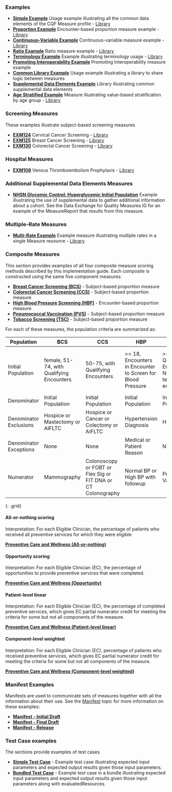 

### Examples

* [**Simple Example**](Measure-EXMLogic-FHIR.html) Usage example illustrating all the common data elements of the CQF Measure profile - [Library](Library-EXMLogic.html)
* [**Proportion Example**](Measure-EXM146-FHIR.html) Encounter-based proportion measure example - [Library](Library-EXM146.html)
* [**Continuous-Variable Example**](Measure-EXM55-FHIR.html) Continuous-variable measure example - [Library](Library-EXM55.html)
* [**Ratio Example**](Measure-EXMRatio-FHIR.html) Ratio measure example - [Library](Library-EXMRatio.html)
* [**Terminology Example**](Measure-Terminology-FHIR.html) Example illustrating terminology usage - [Library](Library-Terminology.html)
* [**Promoting Interoperability Example**](Measure-measure-pi-exm.html) Promoting Interoperability measure example <!---  [Library](Library-EXMRatio.html) -->
* [**Common Library Example**](Library-Common.html) Usage example illustrating a library to share logic between measures
* [**Supplemental Data Elements Example**](Library-SupplementalDataElements.html) Library illustrating common supplemental data elements
* [**Age Stratified Example**](Measure-age-stratified-example.html) Measure illustrating value-based stratification by age group - [Library](Library-AgeStratificationExample.html)

### Screening Measures

These examples illustrate subject-based screening measures

* [**EXM124**](Measure-EXM124-FHIR.html) Cervical Cancer Screening - [Library](Library-EXM124.html)
* [**EXM125**](Measure-EXM125-FHIR.html) Breast Cancer Screening - [Library](Library-EXM125.html)
* [**EXM130**](Measure-EXM130-FHIR.html) Colorectal Cancer Screening - [Library](Library-EXM130.html)

### Hospital Measures

* [**EXM108**](Measure-EXM108-FHIR.html) Venous Thromboembolism Prophylaxis - [Library](Library-EXM108.html)

### Additional Supplemental Data Elements Measures

* [**NHSN Glycemic Control: Hyperglycemic Initial Population**](Bundle-sde-example-artifact-bundle.html) Example illustrating the use of supplemental data to gather additional information about a cohort. See the Data Exchange for Quality Measures IG for an example of the MeasureReport that results from this measure.

### Multiple-Rate Measures

* [**Multi-Rate Example**](Measure-MultiRateExample-FHIR.html) Example measure illustrating multiple rates in a single Measure resource - [Library](Library-MultiRateExample.html)

### Composite Measures

This section provides examples of all four composite measure scoring methods described by this implementation guide. Each composite is constructed using the same five component measures:

* [**Breast Cancer Screening (BCS)**](Measure-BCSComponent.html) - Subject-based proportion measure
* [**Colorectal Cancer Screening (CCS)**](Measure-EXM130-FHIR.html) - Subject-based proportion measure
* [**High Blood Pressure Screening (HBP)**](Measure-HBPComponent.html) - Encounter-based proportion measure
* [**Pneumococcal Vaccination (PVS)**](Measure-PVSComponent.html) - Subject-based proportion measure
* [**Tobacco Screening (TSC)**](Measure-TSCComponent.html) - Subject-based proportion measure

For each of these measures, the population criteria are summarized as:

|Population | BCS | CCS | HBP | PVS | TSC |
|-----------|-----|-----|-----|-----|-----|
|Initial Population |female, 51-74, with Qualifying Encounters |50-75, with Qualifying Encounters |>= 18, Encounters in Encounter to Screen for Blood Pressure |>= 65, with Qualifying Encounters or Nursing/Long-term Facility encounters |>= 18 with Qualifying Encounters or Other/Counseling encounters or 2 or more Office visits |
|Denominator |Initial Population |Initial Population |Initial Population |Initial Population |Initial Population |
|Denominator Exclusions |Hospice or Mastectomy or AIFLTC |Hospice or Cancer or Colectomy or AIFLTC |Hypertension Diagnosis |Hospice |None
|Denominator Exceptions |None |None |Medical or Patient Reason |None |Medical Reason or Limited Life Expectancy |
|Numerator |Mammography |Colonoscopy or FOBT or Flex Sig or FIT DNA or CT Colonography |Normal BP or High BP with followup |Pneumococcal Vaccine |Screened for Tobacco Use |
{: .grid}

#### All-or-nothing scoring

Interpretation: For each Eligible Clinician, the percentage of patients who received
all preventive services for which they were eligible

[**Preventive Care and Wellness (All-or-nothing)**](Measure-PreventiveCareandWellnessAllOrNothingComposite.html)

#### Opportunity scoring

Interpretation: For each Eligible Clinician (EC), the percentage of opportunities to provide preventive services that were completed.

[**Preventive Care and Wellness (Opportunity)**](Measure-PreventiveCareandWellnessOpportunityComposite.html)

#### Patient-level linear

Interpretation: For each Eligible Clinician (EC), the percentage of completed preventive services, which gives EC partial numerator credit for meeting the criteria for some but not all components of the measure.

[**Preventive Care and Wellness (Patient-level linear)**](Measure-PreventiveCareandWellnessPatientLevelLinearComposite.html)

#### Component-level weighted

Interpretation: For each Eligible Clinician (EC), percentage of patients who received preventive services, which gives EC partial numerator credit for meeting the criteria for some but not all components of the measure.

[**Preventive Care and Wellness (Component-level weighted)**](Measure-PreventiveCareandWellnessWeightedComposite.html)

### Manifest Examples

Manifests are used to communicate sets of measures together with all the information about their use. See the [Manifest](measure-conformance.html#manifest) topic for more information on these examples:

* [**Manifest - Initial Draft**](Library-Manifest-Initial-Draft.html)
* [**Manifest - Final Draft**](Library-Manifest-Final-Draft.html)
* [**Manifest - Release**](Library-Manifest-Release.html)

### Test Case examples

The sections provide examples of test cases

* [**Simple Test Case**](MeasureReport-testcase-example.html) - Example test case illustrating expected input parameters and expected output results given those input parameters.
* [**Bundled Test Case**](Bundle-measurereport-bundle-example.html) - Example test case in a bundle illustrating expected input parameters and expected output results given those input parameters along with evaluatedResources.


